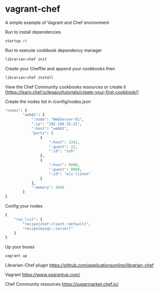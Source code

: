 # vagrant-chef
A simple example of Vagrant and Chef environment

Run to install dependencies
```ruby
startup.sh 
```

Run to execute cookbook dependency manager 
```ruby
librarian-chef init
```

Create your Cheffile and append your cookbooks then
```ruby
librarian-chef install
```

View the Chef Community cookbooks resources or create it [https://learn.chef.io/legacy/tutorials/create-your-first-cookbook/]



Create the nodes list in /config/nodes.json
```ruby
"nodes": {
		"web01": {
			":node": "WebServer-01",
			":ip": "192.168.33.21",
			":host": "web01",
			"ports": [
				{
					":host": 2201,
					":guest": 22,
					":id": "ssh"
				},
				{
					":host": 8000,
					":guest": 8000,
					":id": "wls-listen"
				}
			],
			":memory": 2048
		}
}
```

Config your nodes
```ruby
{
    "run_list": [
        "recipe[chef-client::default]",
        "recipe[mysql::server]"
    ]
}
```


Up your boxes
```ruby
vagrant up
```

Librarian-Chef plugin
https://github.com/applicationsonline/librarian-chef

Vagrant
https://www.vagrantup.com/

Chef Community resources
https://supermarket.chef.io/
